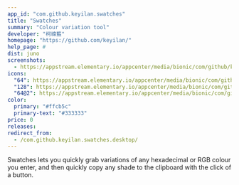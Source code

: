```yaml
---
app_id: "com.github.keyilan.swatches"
title: "Swatches"
summary: "Colour variation tool"
developer: "柯禕藍"
homepage: "https://github.com/keyilan/"
help_page: #
dist: juno
screenshots:
  - https://appstream.elementary.io/appcenter/media/bionic/com/github/keyilan.swatches/4694231EC032C16929FC167E8E3CAC20/screenshots/image-1_orig.png
icons:
  "64": https://appstream.elementary.io/appcenter/media/bionic/com/github/keyilan.swatches/4694231EC032C16929FC167E8E3CAC20/icons/64x64/com.github.keyilan.swatches_com.github.keyilan.swatches.png
  "128": https://appstream.elementary.io/appcenter/media/bionic/com/github/keyilan.swatches/4694231EC032C16929FC167E8E3CAC20/icons/128x128/com.github.keyilan.swatches_com.github.keyilan.swatches.png
  "64@2": https://appstream.elementary.io/appcenter/media/bionic/com/github/keyilan.swatches/4694231EC032C16929FC167E8E3CAC20/icons/64x64@2/com.github.keyilan.swatches_com.github.keyilan.swatches.png
color:
  primary: "#ffcb5c"
  primary-text: "#333333"
price: 0
releases:
redirect_from:
  - /com.github.keyilan.swatches.desktop/
---
```

<p>Swatches lets you quickly grab variations of any hexadecimal or RGB colour you enter, and then quickly copy any shade to the clipboard with the click of a button.</p>

